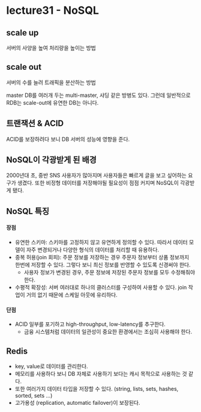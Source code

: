 # lecture31 - NoSQL

## scale up

서버의 사양을 높여 처리량을 높이는 방법

## scale out

서버의 수를 늘려 트래픽을 분산하는 방법

master DB를 여러개 두는 multi-master, 샤딩 같은 방벙도 있다. 그런데 일반적으로 RDB는 scale-out에 유연한 DB는 아니다.

## 트랜잭션 & ACID

ACID를 보장하려다 보니 DB 서버의 성능에 영향을 준다.

## NoSQL이 각광받게 된 배경

2000년대 초, 중반 SNS 사용자가 많아지며 사용자들은 빠르게 글을 보고 싶어하는 요구가 생겼다. 또한 비정형 데이터를 저장해야될 필요성이 점점 커지며 NoSQL이 각광받게 됐다.

## NoSQL 특징

#### 장점

- 유연한 스키마: 스키마를 고정하지 않고 유연하게 정의할 수 있다. 따라서 데이터 모델이 자주 변경되거나 다양한 형식의 데이터를 처리할 때 유용하다.
- 중복 허용(join 회피): 주문 정보를 저장하는 경우 주문자 정보부터 상품 정보까지 한번에 저장할 수 있다. 그렇다 보니 최신 정보를 반영할 수 있도록 신경써야 한다.
  - 사용자 정보가 변경된 경우, 주문 정보에 저장된 주문자 정보를 모두 수정해줘야 한다.
- 수평적 확장성: 서버 여러대로 하나의 클러스터를 구성하여 사용할 수 있다. join 작업이 거의 없기 때문에 스케일 아웃에 유리하다.

#### 단점

- ACID 일부를 포기하고 high-throughput, low-latency를 추구한다.
  - 금융 시스템처럼 데이터의 일관성이 중요한 환경에서는 조심히 사용해야 한다.

## Redis

- key, value로 데이터를 관리한다.
- 메모리를 사용하다 보니 DB 자체로 사용하기 보다는 캐시 목적으로 사용하는 것 같다.
- 또한 여러가지 데이터 타입을 저장할 수 있다. (string, lists, sets, hashes, sorted, sets ...)
- 고가용성 (replication, automatic failover)이 보장된다.
